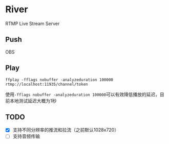# River
RTMP Live Stream Server



## Push

OBS

## Play

```shell
ffplay -fflags nobuffer -analyzeduration 100000 rtmp://localhost:11935/channel/token
```

使用`-fflags nobuffer -analyzeduration 100000`可以有效降低播放的延迟，目前本地测试延迟大概为1秒



## TODO

- [x] 支持不同分辨率的推流和拉流（之前默认1028x720）
- [ ] 支持音频传输